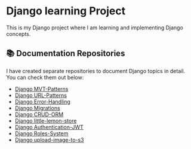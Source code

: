 # Django learning Project

This is my Django project where I am learning and implementing Django concepts.

## 📚 Documentation Repositories

I have created separate repositories to document Django topics in detail. You can check them out below:

- [Django MVT-Patterns](https://github.com/Batrawi/django-server.git)
- [Django URL-Patterns](https://github.com/Batrawi/django-URL-params.git)
- [Django Error-Handling](https://github.com/Batrawi/django-error-handling.git)
- [Django Migrations](https://github.com/Batrawi/django-migration.git)
- [Django CRUD-ORM](https://github.com/Batrawi/Django-Create-CRUD-ORM.git)
- [Django little-lemon-store](https://github.com/Batrawi/django-little-lemon-store.git)
- [Django Authentication-JWT](https://github.com/mobatra/JWT-Authentication-Django.git)
- [Django Roles-System](https://github.com/mobatra/django-signals-give-roles.git)
- [Django upload-image-to-s3](https://github.com/mobatra/django-upload-images-to-s3.git)
